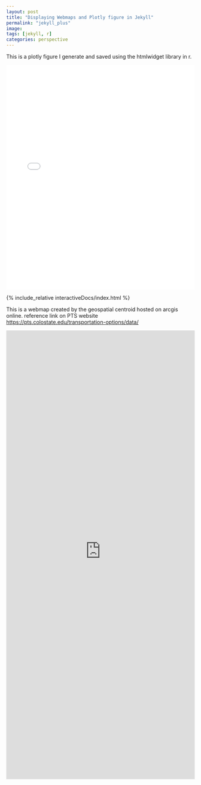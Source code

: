 ```yaml
---
layout: post
title: "Displaying Webmaps and Plotly figure in Jekyll"
permalink: "jekyll_plus"
image:
tags: [jekyll, r]
categories: perspective
---
```


This is a plotly figure I generate and saved using the htmlwidget library in r.


<iframe src= "interactiveDocs/index.html" height="600px" width="100%" style="border:none;"></iframe>

{% include_relative interactiveDocs/index.html %}

This is a webmap created by the geospatial centroid hosted on arcgis online.
reference link on PTS website
https://pts.colostate.edu/transportation-options/data/

<iframe src="https://coloradostate.maps.arcgis.com/apps/webappviewer/index.html?id=30bf24b485844182899d3db5895a5ebc" height="1200px" width="100%" style="border:none;"></iframe>
